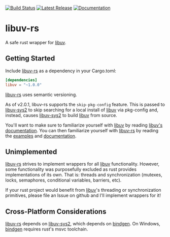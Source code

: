 [![Build Status](https://github.com/bmatcuk/libuv-rs/actions/workflows/test-and-release.yml/badge.svg)](https://github.com/bmatcuk/libuv-rs/actions)
[![Latest Release](https://img.shields.io/crates/v/libuv)](https://crates.io/crates/libuv)
[![Documentation](https://docs.rs/libuv/badge.svg)](https://docs.rs/libuv)

# libuv-rs
A safe rust wrapper for [libuv].

## Getting Started
Include [libuv-rs] as a dependency in your Cargo.toml:

```toml
[dependencies]
libuv = "~1.0.0"
```

[libuv-rs] uses semantic versioning.

As of v2.0.1, libuv-rs supports the `skip-pkg-config` feature. This is passed
to [libuv-sys2] to skip searching for a local install of [libuv] via pkg-config
and, instead, causes [libuv-sys2] to build [libuv] from source.

You'll want to make sure to familiarize yourself with [libuv] by reading
[libuv's documentation]. You can then familiarize yourself with [libuv-rs] by
reading the [examples] and [documentation].

## Unimplemented
[libuv-rs] strives to implement wrappers for all [libuv] functionality.
However, some functionality was purposefully excluded as rust provides
implementations of its own. That is: threads and synchronization (mutexes,
locks, semaphores, conditional variables, barriers, etc).

If your rust project would benefit from [libuv]'s threading or synchronization
primitives, please file an Issue on github and I'll implement wrappers for it!

## Cross-Platform Considerations
[libuv-rs] depends on [libuv-sys2], which depends on [bindgen]. On Windows,
[bindgen] requires rust's msvc toolchain.

[bindgen]: https://rust-lang.github.io/rust-bindgen/
[documentation]: https://docs.rs/libuv
[examples]: https://github.com/bmatcuk/libuv-rs/tree/master/examples
[libuv's documentation]: http://docs.libuv.org
[libuv-rs]: https://github.com/bmatcuk/libuv-rs/
[libuv-sys2]: https://github.com/bmatcuk/libuv-sys/
[libuv]: https://libuv.org/
